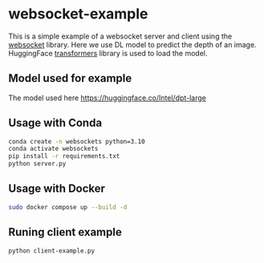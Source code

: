 # websocket-example

This is a simple example of a websocket server and client using the [websocket](https://websockets.readthedocs.io/en/stable/index.html) library. Here we use DL model to predict the depth of an image.
HuggingFace [transformers](https://huggingface.co/transformers/) library is used to load the model.

## Model used for example

The model used here https://huggingface.co/Intel/dpt-large

## Usage with Conda

```bash
conda create -n websockets python=3.10
conda activate websockets
pip install -r requirements.txt
python server.py
```

## Usage with Docker

```bash
sudo docker compose up --build -d
```

## Runing client example

```bash
python client-example.py
```
